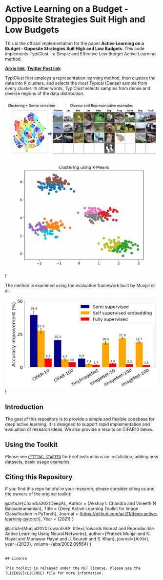 # Active Learning on a Budget - Opposite Strategies Suit High and Low Budgets

This is the official implementation for the paper **Active Learning on a Budget - Opposite Strategies Suit High and Low Budgets**. This code implements TypiClust - a Simple and Effective Low Budget Active Learning method.

[**Arxiv link**](https://arxiv.org/abs/2202.02794), 
[**Twitter Post link**](https://twitter.com/AvihuDkl/status/1529385835694637058)


TypiClust first employs a representation learning method, then clusters the data into K clusters, and selects the most Typical (Dense) sample from every cluster. In other words, TypiClust selects samples from dense and diverse regions of the data distribution.


![cifar_selection.png](cifar_selection.png)
![TypiClust.gif](2d_selection_gif.gif)!

The method is examined using the evaluation framework built by Munjal et al. 

![results.png](results.png)!

## Introduction

The goal of this repository is to provide a simple and flexible codebase for deep active learning. It is designed to support rapid implementation and evaluation of research ideas. We also provide a results on CIFAR10 below.

## Using the Toolkit

Please see [`GETTING_STARTED`](deep-al/docs/GETTING_STARTED.md) for brief instructions on installation, adding new datasets, basic usage examples.


## Citing this Repository

If you find this repo helpful in your research, please consider citing us and the owners of the original toolkit:

@article{Chandra2021DeepAL,
    Author = {Akshay L Chandra and Vineeth N Balasubramanian},
    Title = {Deep Active Learning Toolkit for Image Classification in PyTorch},
    Journal = {https://github.com/acl21/deep-active-learning-pytorch},
    Year = {2021}
}

@article{Munjal2020TowardsRA,
  title={Towards Robust and Reproducible Active Learning Using Neural Networks},
  author={Prateek Munjal and N. Hayat and Munawar Hayat and J. Sourati and S. Khan},
  journal={ArXiv},
  year={2020},
  volume={abs/2002.09564}
}
```

## License

This toolkit is released under the MIT license. Please see the [LICENSE](LICENSE) file for more information.
